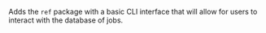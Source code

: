 Adds the `ref` package with a basic CLI interface that will allow for users to interact with the database of jobs.
